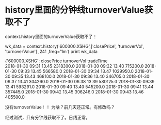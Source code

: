 # history里面的分钟线turnoverValue获取不了

context.history里面的turnoverValue获取不了！

wk_data = context.history('600000.XSHG',['closePrice', 'turnoverVol', 'turnoverValue'] ,241 ,freq='1m')
print wk_data

{'600000.XSHG':                   closePrice  turnoverVol
tradeTime                                
2018-01-30 09:31       13.45    2318300.0
2018-01-30 09:32       13.40     715200.0
2018-01-30 09:33       13.45     566580.0
2018-01-30 09:34       13.47    1029950.0
2018-01-30 09:35       13.43     468100.0
2018-01-30 09:36       13.40     346705.0
2018-01-30 09:37       13.41     304260.0
2018-01-30 09:38       13.39     580125.0
2018-01-30 09:39       13.41     593291.0
2018-01-30 09:40       13.40     545200.0
2018-01-30 09:41       13.44     357445.0
2018-01-30 09:42       13.45     306246.0
2018-01-30 09:43       13.46     405500.0

没有turnoverValue！！
为啥？前几天还正常。有修改吗？

经过测试，只有分钟线获取不了。日线正常。
